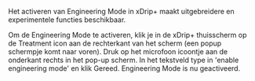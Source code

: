Het activeren van Engineering Mode in xDrip+ maakt uitgebreidere en experimentele functies beschikbaar.

Om de Engineering Mode te activeren, klik je in de xDrip+ thuisscherm op de Treatment icon aan de rechterkant van het scherm (een popup schermpje komt naar voren). Druk op het microfoon icoontje aan de onderkant rechts in het pop-up scherm. In het tekstveld type in 'enable engineering mode' en klik Gereed. Engineering Mode is nu geactiveerd.
